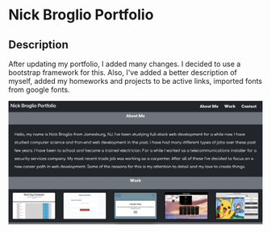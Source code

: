 # Nick Broglio Portfolio

## Description

After updating my portfolio, I added many changes. I decided to use a bootstrap framework for this. Also, I've added a better description of myself, added my homeworks and projects to be active links, imported fonts from google fonts.

![portfolio-page](./images/portfolio.png)